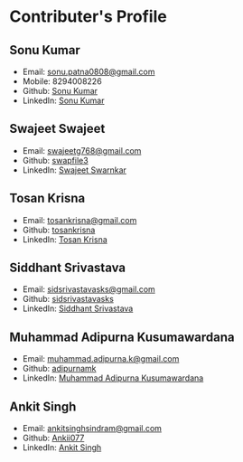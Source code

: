 <!-- 
    By NetScape
 -->


# Contributer's Profile

## Sonu Kumar
* Email: sonu.patna0808@gmail.com
* Mobile: 8294008226
* Github: [Sonu Kumar](https://github.com/SonuKumar81800)
* LinkedIn: [Sonu Kumar](https://www.linkedin.com/in/sonukumar81800/)

## Swajeet Swajeet
* Email: swajeetg768@gmail.com
* Github: [swapfile3](@swapfile3)
* LinkedIn: [Swajeet Swarnkar](https://www.linkedin.com/in/swajeet-swarnkar/)

## Tosan Krisna
* Email: tosankrisna@gmail.com
* Github: [tosankrisna](@tosankrisna)
* LinkedIn: [Tosan Krisna](https://www.linkedin.com/in/tosankrisna/)

## Siddhant Srivastava
* Email: sidsrivastavasks@gmail.com
* Github: [sidsrivastavasks](https://github.com/sidsrivastavasks)
* LinkedIn: [Siddhant Srivastava](https://www.linkedin.com/in/siddhant-srivastava-bit/)

## Muhammad Adipurna Kusumawardana
* Email: muhammad.adipurna.k@gmail.com
* Github: [adipurnamk](https://github.com/adipurnamk)
* LinkedIn: [Muhammad Adipurna Kusumawardana](https://www.linkedin.com/in/adipurnamk/)

## Ankit Singh 
* Email: ankitsinghsindram@gmail.com
* Github: [Ankii077](https://github.com/Ankii077)
* LinkedIn: [Ankit Singh](https://www.linkedin.com/in/Ankii077/)
